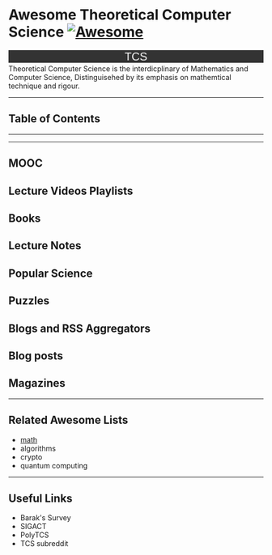 # Awesome Theoretical Computer Science [![Awesome](https://awesome.re/badge-flat.svg)](https://awesome.re)
![TCS-banner](TCS-banner.png)
Theoretical Computer Science is the interdicplinary of Mathematics and Computer Science, Distinguisehed by its emphasis on mathemtical technique and rigour.

___

## Table of Contents

___



___

## MOOC
## Lecture Videos Playlists
## Books
## Lecture Notes
## Popular Science
## Puzzles
## Blogs and RSS Aggregators
## Blog posts
## Magazines

___

## Related Awesome Lists
- [math](https://github.com/rossant/awesome-math#mathematics-for-computer-science)
- algorithms
- crypto
- quantum computing

___

## Useful Links
- Barak's Survey
- SIGACT
- PolyTCS
- TCS subreddit
